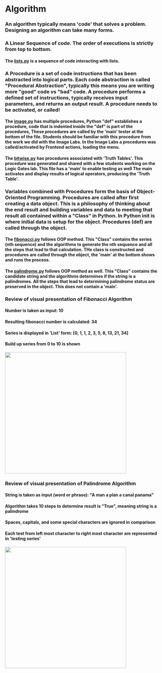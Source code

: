 # Algorithm
### An algorithm typically means 'code' that solves a problem.  Designing an algorithm can take many forms.
### A Linear Sequence of code.  The order of executions is strictly from top to bottom.
#### The [lists.py](https://github.com/nighthawkcoders/nighthawk_csp/blob/master/algorithm/lists.py) is a sequence of code interacting with lists.
### A Procedure is a set of code instructions that has been abstracted into logical parts.  Each code abstraction is called "Procedural Abstraction", typically this means you are writing more "good" code vs "bad" code.  A procedure performs a defined set of instructions, typically receives input parameters, and returns an output result.  A procedure needs to be activated, or called!
#### The [image.py](https://github.com/nighthawkcoders/nighthawk_csp/blob/master/algorithm/image.py) has multiple procedures, Python "def" establishes a procedure, code that is indented inside the "def" is part of the procedures, These procedures are called by the 'main' tester at the bottom of the file.  Students should be familiar with this procedure from the work we did with the  Image Labs.  In the Image Labs a procedures was called/activated by Frontend actions, loading the menu.
#### The [bitwise.py](https://github.com/nighthawkcoders/nighthawk_csp/blob/master/algorithm/bitwise.py) has procedures associated with 'Truth Tables'.  This procedure was generated and shared with a few students working on the Logic Gates lab.  This file has a 'main' to enable testing as well The main activates and display results of logical operators, producing the 'Truth Table'.
### Variables combined with Procedures form the basis of Object-Oriented Programming.  Procedures are called after first creating a data object.  This is a philosophy of thinking about the end result and building variables and data to meeting that result all contained within a "Class" in Python.   In Python __init__ is where initial data is setup for the object.  Procedures (def) are called through the object.
#### The [fibonacci.py](https://github.com/nighthawkcoders/nighthawk_csp/blob/master/algorithm/fibonacci.py) follows OOP method.  This "Class" contains the series (nth sequence) and the algorithms to generate the nth sequence and all the steps that lead to that calculation.  THe class is constructed and procedures are called through the object, the 'main' at the bottom shows and runs the process.
#### The [palindrome.py](https://github.com/nighthawkcoders/nighthawk_csp/blob/master/algorithm/palindrome.py) follows OOP method as well.  This "Class" contains the candidate string and the algorithms determines if the string is a palindromes.   All the steps that lead to determining palindrome status are preserved in the object.  This does not contain a 'main'.

### Review of visual presentation of Fibonacci Algorithm
#### Number is taken as input: 10
#### Resulting fibonacci number is calculated: 34
#### Series is displayed in 'List' form: [0, 1, 1, 2, 3, 5, 8, 13, 21, 34]
#### Build up series from 0 to 10 is shown
<img src="https://github.com/nighthawkcoders/nighthawk_csp/blob/master/algorithm/static/fibonacci.png" height="400" alt="">

### Review of visual presentation of Palindrome Algorithm
#### String is taken as input (word or phrase): "A man a plan a canal panama"
#### Algorithm takes 10 steps to determine result is "True", meaning string is a palindrome
#### Spaces, capitals, and some special characters are ignored in comparison
#### Each test from left most character to right most character are represented in 'testing series'
<img src="https://github.com/nighthawkcoders/nighthawk_csp/blob/master/algorithm/static/palindrome.png" height="400" alt="">
